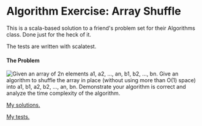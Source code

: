 Algorithm Exercise: Array Shuffle 
========

This is a scala-based solution to a friend's problem set for their Algorithms class. Done just for the heck of it. 

The tests are written with scalatest. 

#### The Problem ####

![Given an array of 2n elements a1, a2, ..., an, b1, b2, ..., bn.
Give an algorithm to shuffle the array in place (without using more than O(1) space) into
a1, b1, a2, b2, ..., an, bn. Demonstrate your algorithm is correct and analyze the time complexity
of the algorithm.](problem.png)

[My solutions.](src/main/scala/net/brvtvs/shuffle/ArrayShuffle.scala)

[My tests.](src/test/scala/net/brvtvs/shuffle/ArrayShuffleSpec.scala)
